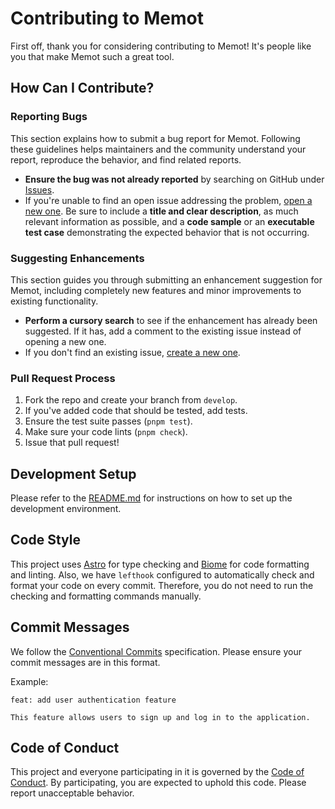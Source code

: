 # Contributing to Memot

First off, thank you for considering contributing to Memot! It's people like you that make Memot such a great tool.

## How Can I Contribute?

### Reporting Bugs

This section explains how to submit a bug report for Memot. Following these guidelines helps maintainers and the community understand your report, reproduce the behavior, and find related reports.

- **Ensure the bug was not already reported** by searching on GitHub under [Issues](https://github.com/memot-app/memot/issues).
- If you're unable to find an open issue addressing the problem, [open a new one](https://github.com/memot-app/memot/issues/new). Be sure to include a **title and clear description**, as much relevant information as possible, and a **code sample** or an **executable test case** demonstrating the expected behavior that is not occurring.

### Suggesting Enhancements

This section guides you through submitting an enhancement suggestion for Memot, including completely new features and minor improvements to existing functionality.

- **Perform a cursory search** to see if the enhancement has already been suggested. If it has, add a comment to the existing issue instead of opening a new one.
- If you don't find an existing issue, [create a new one](https://github.com/memot-app/memot/issues/new).

### Pull Request Process

1.  Fork the repo and create your branch from `develop`.
2.  If you've added code that should be tested, add tests.
3.  Ensure the test suite passes (`pnpm test`).
4.  Make sure your code lints (`pnpm check`).
5.  Issue that pull request!

## Development Setup

Please refer to the [README.md](./README.md#getting-started) for instructions on how to set up the development environment.

## Code Style

This project uses [Astro](https://docs.astro.build/en/reference/cli-reference/) for type checking and [Biome](https://biomejs.dev/) for code formatting and linting. Also, we have `lefthook` configured to automatically check and format your code on every commit. Therefore, you do not need to run the checking and formatting commands manually.

## Commit Messages

We follow the [Conventional Commits](https://www.conventionalcommits.org/en/v1.0.0/) specification. Please ensure your commit messages are in this format.

Example:

```
feat: add user authentication feature

This feature allows users to sign up and log in to the application.
```

## Code of Conduct

This project and everyone participating in it is governed by the [Code of Conduct](./CODE_OF_CONDUCT.md). By participating, you are expected to uphold this code. Please report unacceptable behavior.
